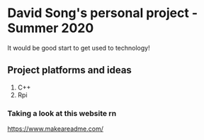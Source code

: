 # David Song's personal project - Summer 2020
It would be good start to get used to technology!

## Project platforms and ideas
1) C++
2) Rpi

### Taking a look at this website rn
https://www.makeareadme.com/